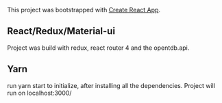 This project was bootstrapped with [Create React App](https://github.com/facebookincubator/create-react-app).



## React/Redux/Material-ui

Project was build with redux, react router 4 and the opentdb.api. 


## Yarn 

run yarn start to initialize, after installing all the dependencies. Project will run on localhost:3000/  

